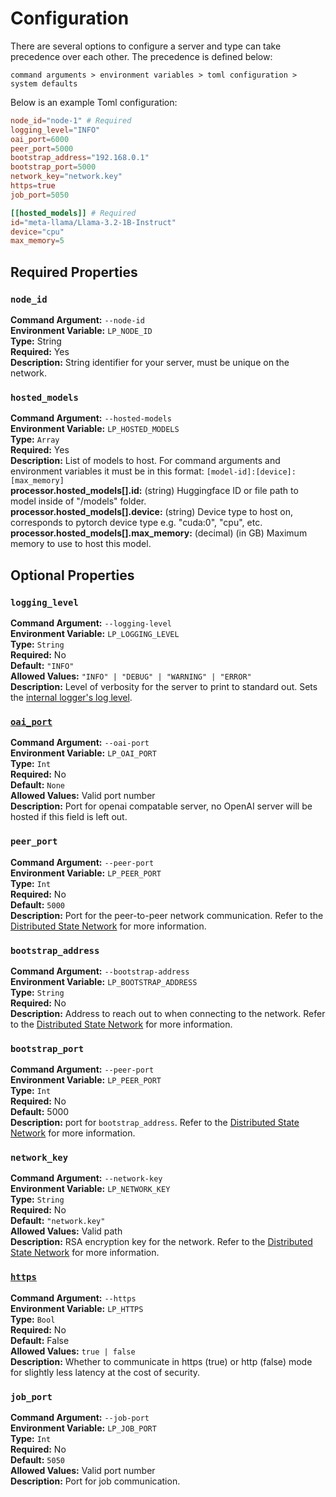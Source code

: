 # Configuration

There are several options to configure a server and type can take precedence over each other. The precedence is defined below:

`command arguments > environment variables > toml configuration > system defaults`

Below is an example Toml configuration:
```toml
node_id="node-1" # Required
logging_level="INFO"
oai_port=6000
peer_port=5000
bootstrap_address="192.168.0.1"
bootstrap_port=5000
network_key="network.key"
https=true
job_port=5050

[[hosted_models]] # Required
id="meta-llama/Llama-3.2-1B-Instruct"
device="cpu"
max_memory=5
```

## Required Properties

### `node_id`
**Command Argument:** `--node-id`  
**Environment Variable:** `LP_NODE_ID`  
**Type:** String  
**Required:** Yes    
**Description:**  String identifier for your server, must be unique on the network.  

### `hosted_models`
**Command Argument:** `--hosted-models`  
**Environment Variable:** `LP_HOSTED_MODELS`  
**Type:** `Array`  
**Required:** Yes    
**Description:** List of models to host. For command arguments and environment variables it must be in this format: `[model-id]:[device]:[max_memory]`  
**processor.hosted_models[].id:** (string) Huggingface ID or file path to model inside of "/models" folder.  
**processor.hosted_models[].device:** (string) Device type to host on, corresponds to pytorch device type e.g. "cuda:0", "cpu", etc.  
**processor.hosted_models[].max_memory:** (decimal) (in GB) Maximum memory to use to host this model.  

## Optional Properties

### `logging_level`
**Command Argument:** `--logging-level`  
**Environment Variable:** `LP_LOGGING_LEVEL`  
**Type:** `String`  
**Required:** No  
**Default:** `"INFO"`  
**Allowed Values:** `"INFO" | "DEBUG" | "WARNING" | "ERROR"`  
**Description:** Level of verbosity for the server to print to standard out. Sets the [internal logger's log level](https://docs.python.org/3/library/logging.html#logging-levels).  

### [`oai_port`](./oai.md)
**Command Argument:** `--oai-port`  
**Environment Variable:** `LP_OAI_PORT`  
**Type:** `Int`  
**Required:** No  
**Default:** `None`  
**Allowed Values:** Valid port number  
**Description:** Port for openai compatable server, no OpenAI server will be hosted if this field is left out.  

### `peer_port`
**Command Argument:** `--peer-port`  
**Environment Variable:** `LP_PEER_PORT`  
**Type:** `Int`  
**Required:** No  
**Default:** `5000`  
**Description:** Port for the peer-to-peer network communication. Refer to the [Distributed State Network](https://github.com/erinclemmer/distributed_state_network) for more information.  

### `bootstrap_address`
**Command Argument:** `--bootstrap-address`  
**Environment Variable:** `LP_BOOTSTRAP_ADDRESS`  
**Type:** `String`  
**Required:** No    
**Description:** Address to reach out to when connecting to the network. Refer to the [Distributed State Network](https://github.com/erinclemmer/distributed_state_network) for more information.  

### `bootstrap_port`
**Command Argument:** `--peer-port`  
**Environment Variable:** `LP_PEER_PORT`  
**Type:** `Int`  
**Required:** No    
**Default:** 5000  
**Description:** port for `bootstrap_address`. Refer to the [Distributed State Network](https://github.com/erinclemmer/distributed_state_network) for more information.  

### `network_key`
**Command Argument:** `--network-key`  
**Environment Variable:** `LP_NETWORK_KEY`  
**Type:** `String`  
**Required:** No  
**Default:** `"network.key"`  
**Allowed Values:** Valid path  
**Description:** RSA encryption key for the network. Refer to the [Distributed State Network](https://github.com/erinclemmer/distributed_state_network) for more information.  

### [`https`](./https.md)
**Command Argument:** `--https`  
**Environment Variable:** `LP_HTTPS`  
**Type:** `Bool`  
**Required:** No  
**Default:** False  
**Allowed Values:** `true | false`  
**Description:** Whether to communicate in https (true) or http (false) mode for slightly less latency at the cost of security.  


### `job_port`
**Command Argument:** `--job-port`  
**Environment Variable:** `LP_JOB_PORT`  
**Type:** `Int`  
**Required:** No  
**Default:** `5050`  
**Allowed Values:** Valid port number  
**Description:** Port for job communication.  


